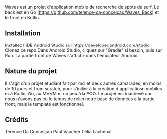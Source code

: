 Waves est un projet d'application mobile de recherche de spots de surf. Le back est en Go (https://github.com/terence-da-conceicao/Waves_Back) et le front en Kotlin.

## Installation
Installez l'IDE Android Studio sur https://developer.android.com/studio
Clonez ce repo
Dans Android Studio, cliquez sur "Gradle" si besoin, puis sur Run.
La partie front de Waves s'affiche dans l'émulateur Android.



## Nature du projet
Il s'agit d'un projet étudiant fait par moi et deux autres camarades, en moins de 10 jours et from scratch, pour s'initier à la création d'applicatiosn mobiles et à Kotlin, Go, au MVVM et un peu à la POO.
Le projet est inachevé car nous n'avons pas eu le temps de relier notre base de données à la partie front, mais le template est fonctionnel.


## Crédits
Térence Da Conceiçao
Paul Vaucher
Célia Lachenal

